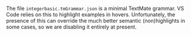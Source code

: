 The file `integerbasic.tmGrammar.json` is a minimal TextMate grammar.  VS Code relies on this to highlight examples in hovers.  Unfortunately, the presence of this can override the much better semantic (non)highlights in some cases, so we are disabling it entirely at present.